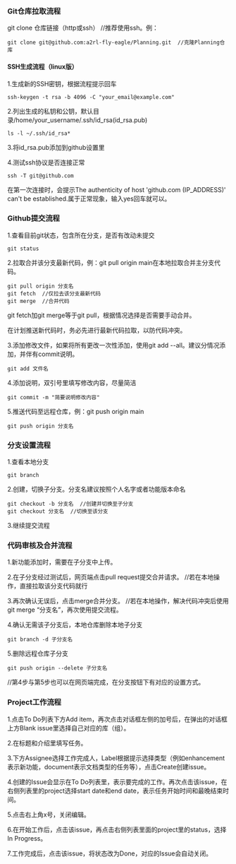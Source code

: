 ### Git仓库拉取流程

git clone 仓库链接（http或ssh） //推荐使用ssh。例：

```
git clone git@github.com:a2rl-fly-eagle/Planning.git  //克隆Planning仓库
```

#### SSH生成流程（linux版）

1.生成新的SSH密钥，根据流程提示回车

```
ssh-keygen -t rsa -b 4096 -C "your_email@example.com" 
```

2.列出生成的私钥和公钥，默认目录/home/your_username/.ssh/id_rsa(id_rsa.pub)

```
ls -l ~/.ssh/id_rsa*
```

3.将id_rsa.pub添加到github设置里

4.测试ssh协议是否连接正常

```
ssh -T git@github.com
```

在第一次连接时，会提示The authenticity of host 'github.com (IP_ADDRESS)' can't be established.属于正常现象，输入yes回车就可以。

### Github提交流程

1.查看目前git状态，包含所在分支，是否有改动未提交

```
git status
```

2.拉取合并该分支最新代码，例：git pull origin main在本地拉取合并主分支代码。

```
git pull origin 分支名
git fetch  //仅拉去该分支最新代码
git merge  //合并代码
```

git fetch加git merge等于git pull，根据情况选择是否需要手动合并。

在计划推送新代码时，务必先进行最新代码拉取，以防代码冲突。

3.添加修改文件，如果将所有更改一次性添加，使用git add --all。建议分情况添加，并伴有commit说明。

```
git add 文件名
```

4.添加说明，双引号里填写修改内容，尽量简洁

```
git commit -m "简要说明修改内容"
```

5.推送代码至远程仓库，例：git push origin main

```
git push origin 分支名
```



### 分支设置流程

1.查看本地分支

```
git branch
```

2.创建，切换子分支。分支名建议按照个人名字或者功能版本命名

```
git checkout -b 分支名  //创建并切换至子分支
git checkout 分支名  //切换至该分支
```

3.继续提交流程

### 代码审核及合并流程

1.新功能添加时，需要在子分支中上传。

2.在子分支经过测试后，网页端点击pull request提交合并请求。 //若在本地操作，直接拉取该分支代码就行

3.再次确认无误后，点击merge合并分支。  //若在本地操作，解决代码冲突后使用git merge “分支名”，再次使用提交流程。

4.确认无需该子分支后，本地仓库删除本地子分支

```
git branch -d 子分支名
```

5.删除远程仓库子分支  

```
git push origin --delete 子分支名
```

//第4步与第5步也可以在网页端完成，在分支按钮下有对应的设置方式。

### Project工作流程

1.点击To Do列表下方Add item，再次点击对话框左侧的加号后，在弹出的对话框上方Blank issue里选择自己对应的库（组）。

2.在标题和介绍里填写任务。

3.下方Assignee选择工作完成人，Label根据提示选择类型（例如enhancement表示新功能，document表示文档类型的任务等），点击Create创建issue。

4.创建的Issue会显示在To Do列表里，表示要完成的工作。再次点击该issue，在右侧列表里的project选择start date和end date，表示任务开始时间和最晚结束时间。

5.点击右上角x号，关闭编辑。

6.在开始工作后，点击该issue，再点击右侧列表里面的project里的status，选择In Progress。

7.工作完成后，点击该issue，将状态改为Done，对应的Issue会自动关闭。

